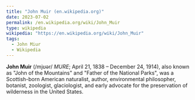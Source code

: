 ```yaml
---
title: "John Muir (en.wikipedia.org)"
date: 2023-07-02
permalink: /en.wikipedia.org/wiki/John_Muir
type: wikipedia
wikipedia: "https://en.wikipedia.org/wiki/John_Muir"
tags:
  - John Miur
  - Wikipedia
---
```

**John Muir** (/mjʊər/ *MURE*; April 21, 1838 – December 24, 1914), also known as "John of the Mountains" and "Father of the National Parks", was a Scottish-born American naturalist, author, environmental philosopher, botanist, zoologist, glaciologist, and early advocate for the preservation of wilderness in the United States.